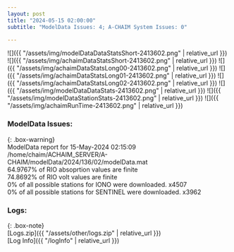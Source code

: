 ```yaml
---
layout: post
title: "2024-05-15 02:00:00"
subtitle: "ModelData Issues: 4; A-CHAIM System Issues: 0"

---
```


![]({{ "/assets/img/modelDataDataStatsShort-2413602.png" | relative_url }})
![]({{ "/assets/img/achaimDataStatsShort-2413602.png" | relative_url }})
![]({{ "/assets/img/achaimDataStatsLong00-2413602.png" | relative_url }})
![]({{ "/assets/img/achaimDataStatsLong01-2413602.png" | relative_url }})
![]({{ "/assets/img/achaimDataStatsLong02-2413602.png" | relative_url }})
![]({{ "/assets/img/modelDataDataStats-2413602.png" | relative_url }})
![]({{ "/assets/img/modelDataStationStats-2413602.png" | relative_url }})
![]({{ "/assets/img/achaimRunTime-2413602.png" | relative_url }})


### ModelData Issues:  
  
{: .box-warning}  
 ModelData report for 15-May-2024 02:15:09   
 /home/chaim/ACHAIM_SERVER/A-CHAIM/modelData/2024/136/02/modelData.mat   
 64.9767% of RIO absoprtion values are finite   
 74.8692% of RIO volt values are finite   
 0% of all possible stations for IONO were downloaded. x4507   
 0% of all possible stations for SENTINEL were downloaded. x3962   
  


### Logs:  
  
{: .box-note}  
[Logs.zip]({{ "/assets/other/logs.zip" | relative_url }})  
[Log Info]({{ "/logInfo" | relative_url }})  

